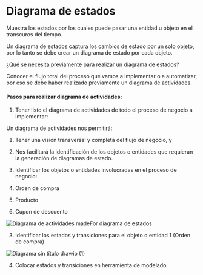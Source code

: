 # Diagrama de estados

Muestra los estados por los cuales puede pasar una entidad u objeto en el transcuros del tiempo.

Un diagrama de estados captura los cambios de estado por un solo objeto, por lo tanto se debe crear un diagrama de estado por cada objeto.

¿Qué se necesita previamente para realizar un diagrama de estados?

Conocer el flujo total del proceso que vamos a implementar o a automatizar, 
por eso se debe haber realizado previamente un diagrama de actividades.

#### Pasos para realizar diagrama de actividades:

1. Tener listo el diagrama de actividades de todo el proceso de negocio a implementar:

Un diagrama de actividades nos permitirá:
1. Tener una visión transversal y completa del flujo de negocio, y
2. Nos facilitará la identificación de los objetos o entidades que requieran la generación de diagramas de estado.

2. Identificar los objetos o entidades involucradas en el proceso de negocio:

1. Orden de compra
2. Producto
3. Cupon de descuento

![Diagrama de actividades madeFor  diagrama de estados](https://github.com/luislopez-dev/UML/assets/48783255/4bbe4491-41fc-46a2-83d8-3b565589ed5c)

3. Identificar los estados y transiciones para el objeto o entidad 1 (Orden de compra)

![Diagrama sin título drawio (1)](https://github.com/luislopez-dev/UML/assets/48783255/0b992cf7-8fa9-4649-be3f-ae6cf10c3b16)

4. Colocar estados y transiciones en herramienta de modelado




   

